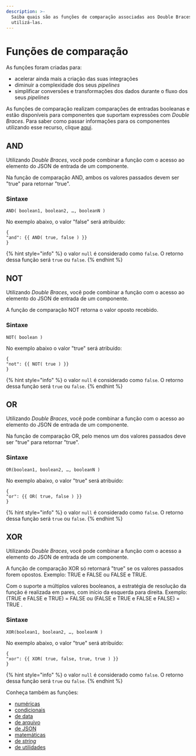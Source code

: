 ```yaml
---
description: >-
  Saiba quais são as funções de comparação associadas aos Double Braces e como
  utilizá-las.
---
```


# Funções de comparação

As funções foram criadas para:

* acelerar ainda mais a criação das suas integrações
* diminuir a complexidade dos seus _pipelines_
* simplificar conversões e transformações dos dados durante o fluxo dos seus _pipelines_

As funções de comparação realizam comparações de entradas booleanas e estão disponíveis para componentes que suportam expressões com _Double Braces_. Para saber como passar informações para os componentes utilizando esse recurso, clique [aqui](../../funcoes-double-braces/).

## AND <a href="#and" id="and"></a>

Utilizando _Double Braces_, você pode combinar a função com o acesso ao elemento do JSON de entrada de um componente.

Na função de comparação AND, ambos os valores passados devem ser "true" para retornar "true".

### **Sintaxe**

```
AND( boolean1, boolean2, …, booleanN )
```

No exemplo abaixo, o valor "false" será atribuído:

```
{
"and": {{ AND( true, false ) }}
}
```

{% hint style="info" %}
o valor `null` é considerado como `false`. O retorno dessa função será `true` ou `false`.
{% endhint %}

## NOT <a href="#not" id="not"></a>

Utilizando _Double Braces_, você pode combinar a função com o acesso ao elemento do JSON de entrada de um componente.

A função de comparação NOT retorna o valor oposto recebido.

### **Sintaxe**

```
NOT( boolean )
```

No exemplo abaixo o valor "true" será atribuído:

```
{
"not": {{ NOT( true ) }}
}
```

{% hint style="info" %}
o valor `null` é considerado como `false`. O retorno dessa função será `true` ou `false`.
{% endhint %}

## OR <a href="#or" id="or"></a>

Utilizando _Double Braces_, você pode combinar a função com o acesso ao elemento do JSON de entrada de um componente.

Na função de comparação OR, pelo menos um dos valores passados deve ser "true" para retornar "true".

### **Sintaxe**

```
OR(boolean1, boolean2, …, booleanN )
```

No exemplo abaixo, o valor "true" será atribuído:

```
{
"or": {{ OR( true, false ) }}
}
```

{% hint style="info" %}
o valor `null` é considerado como `false`. O retorno dessa função será `true` ou `false`.
{% endhint %}

## XOR <a href="#xor" id="xor"></a>

Utilizando _Double Braces_, você pode combinar a função com o acesso a elemento do JSON de entrada de um componente.

A função de comparação XOR só retornará "true" se os valores passados forem opostos. Exemplo: TRUE e FALSE ou FALSE e TRUE.

Com o suporte a múltiplos valores booleanos, a estratégia de resolução da função é realizada em pares, com início da esquerda para direita. Exemplo: (TRUE e FALSE e TRUE) = FALSE ou (FALSE e TRUE e FALSE e FALSE) = TRUE .

### **Sintaxe**

```
XOR(boolean1, boolean2, …, booleanN )
```

No exemplo abaixo, o valor "true" será atribuído:

```
{
"xor": {{ XOR( true, false, true, true ) }}
}
```

{% hint style="info" %}
o valor `null` é considerado como `false`. O retorno dessa função será `true` ou `false`.
{% endhint %}

Conheça também as funções:

* [numéricas](funcoes-numericas.md)
* [condicionais](funcoes-condicionais.md)
* [de data](funcoes-de-data.md)
* [de arquivo](funcoes-de-arquivo.md)
* [de JSON](funcoes-de-json.md)
* [matemáticas](funcoes-matematicas.md)
* [de _string_](https://intercom.help/godigibee/pt-BR/articles/4623887-double-braces-funcoes-de-string)
* [de utilidades](double-braces-funcoes-de-utilidades.md)
